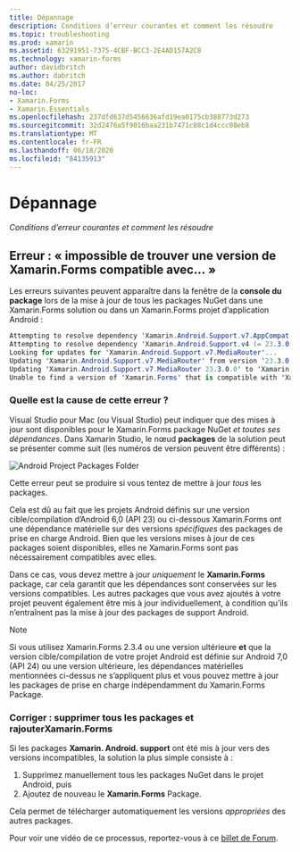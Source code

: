 ```yaml
---
title: Dépannage
description: Conditions d’erreur courantes et comment les résoudre
ms.topic: troubleshooting
ms.prod: xamarin
ms.assetid: 63291951-7375-4CBF-BCC3-2E4AD157A2C8
ms.technology: xamarin-forms
author: davidbritch
ms.author: dabritch
ms.date: 04/25/2017
no-loc:
- Xamarin.Forms
- Xamarin.Essentials
ms.openlocfilehash: 237dfd637d5456636afd19ea0175cb388773d273
ms.sourcegitcommit: 32d2476a5f9016baa231b7471c88c1d4ccc08eb8
ms.translationtype: MT
ms.contentlocale: fr-FR
ms.lasthandoff: 06/18/2020
ms.locfileid: "84135913"
---
```

# <a name="troubleshooting"></a>Dépannage

_Conditions d’erreur courantes et comment les résoudre_

## <a name="error-unable-to-find-a-version-of-xamarinforms-compatible-with"></a>Erreur : « impossible de trouver une version de Xamarin.Forms compatible avec... »

Les erreurs suivantes peuvent apparaître dans la fenêtre de la **console du package** lors de la mise à jour de tous les packages NuGet dans une Xamarin.Forms solution ou dans un Xamarin.Forms projet d’application Android :

```csharp
Attempting to resolve dependency 'Xamarin.Android.Support.v7.AppCompat (= 23.3.0.0)'.
Attempting to resolve dependency 'Xamarin.Android.Support.v4 (= 23.3.0.0)'.
Looking for updates for 'Xamarin.Android.Support.v7.MediaRouter'...
Updating 'Xamarin.Android.Support.v7.MediaRouter' from version '23.3.0.0' to '23.3.1.0' in project 'Todo.Droid'.
Updating 'Xamarin.Android.Support.v7.MediaRouter 23.3.0.0' to 'Xamarin.Android.Support.v7.MediaRouter 23.3.1.0' failed.
Unable to find a version of 'Xamarin.Forms' that is compatible with 'Xamarin.Android.Support.v7.MediaRouter 23.3.0.0'.
```

### <a name="what-causes-this-error"></a>Quelle est la cause de cette erreur ?

Visual Studio pour Mac (ou Visual Studio) peut indiquer que des mises à jour sont disponibles pour le Xamarin.Forms package NuGet *et toutes ses dépendances*. Dans Xamarin Studio, le nœud **packages** de la solution peut se présenter comme suit (les numéros de version peuvent être différents) :

![](images/updates-available.png "Android Project Packages Folder")

Cette erreur peut se produire si vous tentez de mettre à jour _tous_ les packages.

Cela est dû au fait que les projets Android définis sur une version cible/compilation d’Android 6,0 (API 23) ou ci-dessous Xamarin.Forms ont une dépendance matérielle sur des versions *spécifiques* des packages de prise en charge Android. Bien que les versions mises à jour de ces packages soient disponibles, elles ne Xamarin.Forms sont pas nécessairement compatibles avec elles.

Dans ce cas, vous devez mettre à jour _uniquement_ le **Xamarin.Forms** package, car cela garantit que les dépendances sont conservées sur les versions compatibles. Les autres packages que vous avez ajoutés à votre projet peuvent également être mis à jour individuellement, à condition qu’ils n’entraînent pas la mise à jour des packages de support Android.

> [!NOTE]
> Si vous utilisez Xamarin.Forms 2.3.4 ou une version ultérieure **et** que la version cible/compilation de votre projet Android est définie sur Android 7,0 (API 24) ou une version ultérieure, les dépendances matérielles mentionnées ci-dessus ne s’appliquent plus et vous pouvez mettre à jour les packages de prise en charge indépendamment du Xamarin.Forms Package.

### <a name="fix-remove-all-packages-and-re-add-xamarinforms"></a>Corriger : supprimer tous les packages et rajouterXamarin.Forms

Si les packages **Xamarin. Android. support** ont été mis à jour vers des versions incompatibles, la solution la plus simple consiste à :

1. Supprimez manuellement tous les packages NuGet dans le projet Android, puis
2. Ajoutez de nouveau le **Xamarin.Forms** Package.

Cela permet de télécharger automatiquement les versions *appropriées* des autres packages.

Pour voir une vidéo de ce processus, reportez-vous à ce [billet de Forum](https://forums.xamarin.com/discussion/comment/170012/#Comment_170012).
